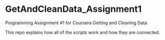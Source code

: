 # GetAndCleanData_Assignment1
Programming Assignment #1 for Coursera Getting and Cleaning Data

This repo explains how all of the scripts work and how they are connected. 
 
